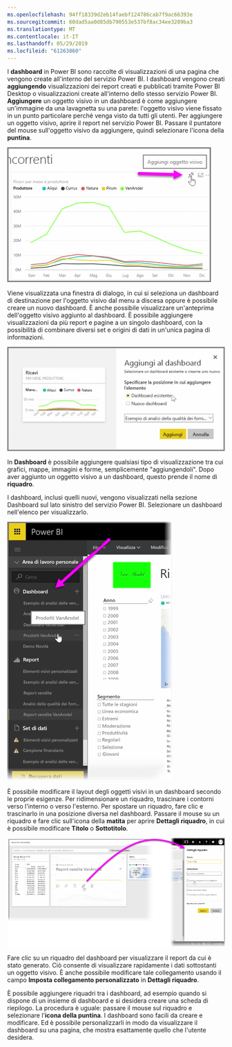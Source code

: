 ```yaml
---
ms.openlocfilehash: 94ff18339d2eb14faebf124786cab7f9ac66393e
ms.sourcegitcommit: 60dad5aa0d85db790553e537bf8ac34ee3289ba3
ms.translationtype: MT
ms.contentlocale: it-IT
ms.lasthandoff: 05/29/2019
ms.locfileid: "61263860"
---
```

I **dashboard** in Power BI sono raccolte di visualizzazioni di una pagina che vengono create all'interno del servizio Power BI. I dashboard vengono creati **aggiungendo** visualizzazioni dei report creati e pubblicati tramite Power BI Desktop o visualizzazioni create all'interno dello stesso servizio Power BI. **Aggiungere** un oggetto visivo in un dashboard è come aggiungere un'immagine da una lavagnetta su una parete: l'oggetto visivo viene fissato in un punto particolare perché venga visto da tutti gli utenti. Per aggiungere un oggetto visivo, aprire il report nel servizio Power BI. Passare il puntatore del mouse sull'oggetto visivo da aggiungere, quindi selezionare l'icona della **puntina**.

![](media/4-2-create-configure-dashboards/4-2_1.png)

Viene visualizzata una finestra di dialogo, in cui si seleziona un dashboard di destinazione per l'oggetto visivo dal menu a discesa oppure è possibile creare un nuovo dashboard. È anche possibile visualizzare un'anteprima dell'oggetto visivo aggiunto al dashboard. È possibile aggiungere visualizzazioni da più report e pagine a un singolo dashboard, con la possibilità di combinare diversi set e origini di dati in un'unica pagina di informazioni.

![](media/4-2-create-configure-dashboards/4-2_2.png)

In **Dashboard** è possibile aggiungere qualsiasi tipo di visualizzazione tra cui grafici, mappe, immagini e forme, semplicemente "aggiungendoli". Dopo aver aggiunto un oggetto visivo a un dashboard, questo prende il nome di **riquadro**.

I dashboard, inclusi quelli nuovi, vengono visualizzati nella sezione Dashboard sul lato sinistro del servizio Power BI. Selezionare un dashboard nell'elenco per visualizzarlo.

![](media/4-2-create-configure-dashboards/4-2_3.png)

È possibile modificare il layout degli oggetti visivi in un dashboard secondo le proprie esigenze. Per ridimensionare un riquadro, trascinare i contorni verso l'interno o verso l'esterno. Per spostare un riquadro, fare clic e trascinarlo in una posizione diversa nel dashboard. Passare il mouse su un riquadro e fare clic sull'icona della **matita** per aprire **Dettagli riquadro**, in cui è possibile modificare **Titolo** o **Sottotitolo**.

![](media/4-2-create-configure-dashboards/4-2_4.png)

Fare clic su un riquadro del dashboard per visualizzare il report da cui è stato generato. Ciò consente di visualizzare rapidamente i dati sottostanti un oggetto visivo. È anche possibile modificare tale collegamento usando il campo **Imposta collegamento personalizzato** in **Dettagli riquadro**.

È possibile aggiungere riquadri tra i dashboard, ad esempio quando si dispone di un insieme di dashboard e si desidera creare una scheda di riepilogo. La procedura è uguale: passare il mouse sul riquadro e selezionare l'**icona della puntina**. I dashboard sono facili da creare e modificare. Ed è possibile personalizzarli in modo da visualizzare il dashboard su una pagina, che mostra esattamente quello che l'utente desidera.

